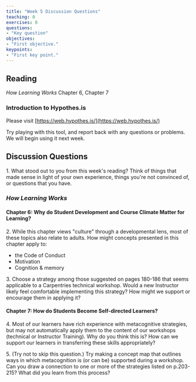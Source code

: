 ```yaml
--- 
title: "Week 5 Discussion Questions"    
teaching: 0 
exercises: 0    
questions:  
- "Key question"    
objectives: 
- "First objective."    
keypoints:  
- "First key point."    
---
```

## Reading
_How Learning Works_ Chapter 6, Chapter 7
### Introduction to Hypothes.is
Please visit [https://web.hypothes.is/](https://web.hypothes.is/)

Try playing with this tool, and report back with any questions or problems. We will begin using it next week.

## Discussion Questions

1\. What stood out to you from this week's reading? Think of things that made sense in light of your own experience, things you're not convinced of, or questions that you have.

### _How Learning Works_
#### Chapter 6: Why do Student Development and Course Climate Matter for Learning?
2\. While this chapter views "culture" through a developmental lens, most of these topics also relate to adults. How might concepts presented in this chapter apply to:
* the Code of Conduct
* Motivation 
* Cognition & memory

3\. Choose a strategy among those suggested on pages 180-186 that seems applicable to a Carpentries technical workshop. Would a new Instructor likely feel comfortable implementing this strategy? How might we support or encourage them in applying it?

#### Chapter 7: How do Students Become Self-directed Learners?

4\. Most of our learners have rich experience with metacognitive strategies, but may not automatically apply them to the content of our workshops (technical or Instructor Training). Why do you think this is? How can we support our learners in transferring these skills appropriately? 

5\. (Try not to skip this question.) Try making a concept map that outlines ways in which metacognition is (or can be) supported during a workshop. Can you draw a connection to one or more of the strategies listed on p.203-215? What did you learn from this process?

